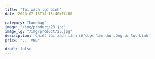 ```yaml
---
title: "Túi xách lục bình"
date: 2023-07-15T14:15:40+07:00

category: "handbag" 
image: "/img/product/23.jpg"
image_lg: "/img/product/23.jpg"
description: "Chiếc túi xách tinh tế được làm thủ công từ lục bình"
price: "... VNĐ"

draft: false
---
```

